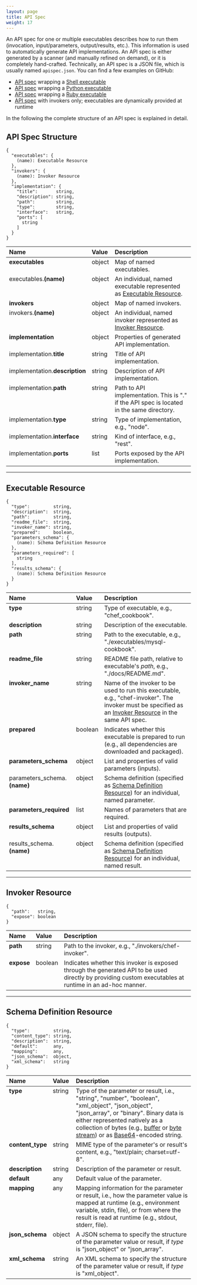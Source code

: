 ```yaml
---
layout: page
title: API Spec
weight: 17
---
```


An API spec for one or multiple executables describes how to run them (invocation, input/parameters, output/results, etc.). This information is used to automatically generate API implementations. An API spec is either generated by a scanner (and manually refined on demand), or it is completely hand-crafted. Technically, an API spec is a JSON file, which is usually named `apispec.json`. You can find a few examples on GitHub:

* [API spec](https://github.com/any2api/any2api-invoker-shell/blob/master/test/smoketest/apispec.json) wrapping a [Shell executable](https://github.com/any2api/any2api-invoker-shell/blob/master/test/smoketest/script.sh)
* [API spec](https://github.com/any2api/any2api-invoker-python/blob/master/test/smoketest/apispec.json) wrapping a [Python executable](https://github.com/any2api/any2api-invoker-python/blob/master/test/smoketest/script.py)
* [API spec](https://github.com/any2api/any2api-invoker-ruby/blob/master/test/smoketest/apispec.json) wrapping a [Ruby executable](https://github.com/any2api/any2api-invoker-ruby/blob/master/test/smoketest/script.rb)
* [API spec](https://github.com/jojow/clartigr/blob/master/apispec.json) with invokers only; executables are dynamically provided at runtime

In the following the complete structure of an API spec is explained in detail.



## API Spec Structure

``` plaintext
{
  "executables": {
    (name): Executable Resource
  },
  "invokers": {
    (name): Invoker Resource
  },
  "implementation": {
    "title":       string,
    "description": string,
    "path":        string,
    "type":        string,
    "interface":   string,
    "ports": [
      string
    ]
  }
}
```

<table>
  <thead style="text-align: left;">
    <tr>
      <th>Name</th>
      <th>Value</th>
      <th>Description</th>
    </tr>
  </thead>
  <tbody style="vertical-align: top;">
    <tr>
      <td><strong>executables</strong></td>
      <td>object</td>
      <td>Map of named executables.</td>
    </tr>
    <tr>
      <td>executables.<strong>(name)</strong></td>
      <td>object</td>
      <td>An individual, named executable represented as <a href="#executable-resource">Executable Resource</a>.</td>
    </tr>
    <tr>
      <td><strong>invokers</strong></td>
      <td>object</td>
      <td>Map of named invokers.</td>
    </tr>
    <tr>
      <td>invokers.<strong>(name)</strong></td>
      <td>object</td>
      <td>An individual, named invoker represented as <a href="#invoker-resource">Invoker Resource</a>.</td>
    </tr>
    <tr>
      <td><strong>implementation</strong></td>
      <td>object</td>
      <td>Properties of generated API implementation.</td>
    </tr>
    <tr>
      <td>implementation.<strong>title</strong></td>
      <td>string</td>
      <td>Title of API implementation.</td>
    </tr>
    <tr>
      <td>implementation.<strong>description</strong></td>
      <td>string</td>
      <td>Description of API implementation.</td>
    </tr>
    <tr>
      <td>implementation.<strong>path</strong></td>
      <td>string</td>
      <td>Path to API implementation. This is "." if the API spec is located in the same directory.</td>
    </tr>
    <tr>
      <td>implementation.<strong>type</strong></td>
      <td>string</td>
      <td>Type of implementation, e.g., "node".</td>
    </tr>
    <tr>
      <td>implementation.<strong>interface</strong></td>
      <td>string</td>
      <td>Kind of interface, e.g., "rest".</td>
    </tr>
    <tr>
      <td>implementation.<strong>ports</strong></td>
      <td>list</td>
      <td>Ports exposed by the API implementation.</td>
    </tr>
  </tbody>
</table>

<hr />

<a name="executable-resource"></a>

## Executable Resource

``` plaintext
{
  "type":         string,
  "description":  string,
  "path":         string,
  "readme_file":  string,
  "invoker_name": string,
  "prepared":     boolean,
  "parameters_schema": {
    (name): Schema Definition Resource
  },
  "parameters_required": [
    string
  ],
  "results_schema": {
    (name): Schema Definition Resource
  }
}
```

<table>
  <thead style="text-align: left;">
    <tr>
      <th>Name</th>
      <th>Value</th>
      <th>Description</th>
    </tr>
  </thead>
  <tbody style="vertical-align: top;">
    <tr>
      <td><strong>type</strong></td>
      <td>string</td>
      <td>Type of executable, e.g., "chef_cookbook".</td>
    </tr>
    <tr>
      <td><strong>description</strong></td>
      <td>string</td>
      <td>Description of the executable.</td>
    </tr>
    <tr>
      <td><strong>path</strong></td>
      <td>string</td>
      <td>Path to the executable, e.g., "./executables/mysql-cookbook".</td>
    </tr>
    <tr>
      <td><strong>readme_file</strong></td>
      <td>string</td>
      <td>README file path, relative to executable's <em>path</em>, e.g., "./docs/README.md".</td>
    </tr>
    <tr>
      <td><strong>invoker_name</strong></td>
      <td>string</td>
      <td>Name of the invoker to be used to run this executable, e.g., "chef-invoker". The invoker must be specified as an <a href="#invoker-resource">Invoker Resource</a> in the same API spec.</td>
    </tr>
    <tr>
      <td><strong>prepared</strong></td>
      <td>boolean</td>
      <td>Indicates whether this executable is prepared to run (e.g., all dependencies are downloaded and packaged).</td>
    </tr>
    <tr>
      <td><strong>parameters_schema</strong></td>
      <td>object</td>
      <td>List and properties of valid parameters (inputs).</td>
    </tr>
    <tr>
      <td>parameters_schema.<strong>(name)</strong></td>
      <td>object</td>
      <td>Schema definition (specified as <a href="#schema-definition-resource">Schema Definition Resource</a>) for an individual, named parameter.</td>
    </tr>
    <tr>
      <td><strong>parameters_required</strong></td>
      <td>list</td>
      <td>Names of parameters that are required.</td>
    </tr>
    <tr>
      <td><strong>results_schema</strong></td>
      <td>object</td>
      <td>List and properties of valid results (outputs).</td>
    </tr>
    <tr>
      <td>results_schema.<strong>(name)</strong></td>
      <td>object</td>
      <td>Schema definition (specified as <a href="#schema-definition-resource">Schema Definition Resource</a>) for an individual, named result.</td>
    </tr>
  </tbody>
</table>

<hr />

<a name="invoker-resource"></a>

## Invoker Resource

``` plaintext
{
  "path":   string,
  "expose": boolean
}
```

<table>
  <thead style="text-align: left;">
    <tr>
      <th>Name</th>
      <th>Value</th>
      <th>Description</th>
    </tr>
  </thead>
  <tbody style="vertical-align: top;">
    <tr>
      <td><strong>path</strong></td>
      <td>string</td>
      <td>Path to the invoker, e.g., "./invokers/chef-invoker".</td>
    </tr>
    <tr>
      <td><strong>expose</strong></td>
      <td>boolean</td>
      <td>Indicates whether this invoker is exposed through the generated API to be used directly by providing custom executables at runtime in an ad-hoc manner.</td>
    </tr>
  </tbody>
</table>

<hr />

<a name="schema-definition-resource"></a>

## Schema Definition Resource

``` plaintext
{
  "type":         string,
  "content_type": string,
  "description":  string,
  "default":      any,
  "mapping":      any,
  "json_schema":  object,
  "xml_schema":   string
}
```

<table>
  <thead style="text-align: left;">
    <tr>
      <th>Name</th>
      <th>Value</th>
      <th>Description</th>
    </tr>
  </thead>
  <tbody style="vertical-align: top;">
    <tr>
      <td><strong>type</strong></td>
      <td>string</td>
      <td>Type of the parameter or result, i.e., "string", "number", "boolean", "xml_object", "json_object", "json_array", or "binary". Binary data is either represented natively as a collection of bytes (e.g., <a href="https://nodejs.org/api/buffer.html">buffer</a> or <a href="https://nodejs.org/api/stream.html">byte stream</a>) or as <a href="https://tools.ietf.org/html/rfc4648">Base64</a>-encoded string.</td>
    </tr>
    <tr>
      <td><strong>content_type</strong></td>
      <td>string</td>
      <td>MIME type of the parameter's or result's content, e.g., "text/plain; charset=utf-8".</td>
    </tr>
    <tr>
      <td><strong>description</strong></td>
      <td>string</td>
      <td>Description of the parameter or result.</td>
    </tr>
    <tr>
      <td><strong>default</strong></td>
      <td>any</td>
      <td>Default value of the parameter.</td>
    </tr>
    <tr>
      <td><strong>mapping</strong></td>
      <td>any</td>
      <td>Mapping information for the parameter or result, i.e., how the parameter value is mapped at runtime (e.g., environment variable, stdin, file), or from where the result is read at runtime (e.g., stdout, stderr, file).</td>
    </tr>
    <tr>
      <td><strong>json_schema</strong></td>
      <td>object</td>
      <td>A JSON schema to specify the structure of the parameter value or result, if <em>type</em> is "json_object" or "json_array".</td>
    </tr>
    <tr>
      <td><strong>xml_schema</strong></td>
      <td>string</td>
      <td>An XML schema to specify the structure of the parameter value or result, if <em>type</em> is "xml_object".</td>
    </tr>
  </tbody>
</table>
